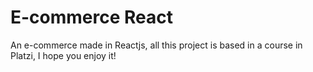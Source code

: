# E-commerce React

An e-commerce made in Reactjs, all this project is based in a course in Platzi, I hope you enjoy it!


